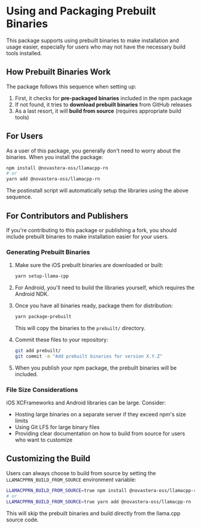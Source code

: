 # Using and Packaging Prebuilt Binaries

This package supports using prebuilt binaries to make installation and usage easier, especially for users who may not have the necessary build tools installed.

## How Prebuilt Binaries Work

The package follows this sequence when setting up:

1. First, it checks for **pre-packaged binaries** included in the npm package
2. If not found, it tries to **download prebuilt binaries** from GitHub releases
3. As a last resort, it will **build from source** (requires appropriate build tools)

## For Users

As a user of this package, you generally don't need to worry about the binaries. When you install the package:

```bash
npm install @novastera-oss/llamacpp-rn
# or
yarn add @novastera-oss/llamacpp-rn
```

The postinstall script will automatically setup the libraries using the above sequence.

## For Contributors and Publishers

If you're contributing to this package or publishing a fork, you should include prebuilt binaries to make installation easier for your users.

### Generating Prebuilt Binaries

1. Make sure the iOS prebuilt binaries are downloaded or built:
   ```bash
   yarn setup-llama-cpp
   ```

2. For Android, you'll need to build the libraries yourself, which requires the Android NDK.

3. Once you have all binaries ready, package them for distribution:
   ```bash
   yarn package-prebuilt
   ```

   This will copy the binaries to the `prebuilt/` directory.

4. Commit these files to your repository:
   ```bash
   git add prebuilt/
   git commit -m "Add prebuilt binaries for version X.Y.Z"
   ```

5. When you publish your npm package, the prebuilt binaries will be included.

### File Size Considerations

iOS XCFrameworks and Android libraries can be large. Consider:

- Hosting large binaries on a separate server if they exceed npm's size limits
- Using Git LFS for large binary files
- Providing clear documentation on how to build from source for users who want to customize

## Customizing the Build

Users can always choose to build from source by setting the `LLAMACPPRN_BUILD_FROM_SOURCE` environment variable:

```bash
LLAMACPPRN_BUILD_FROM_SOURCE=true npm install @novastera-oss/llamacpp-rn
# or 
LLAMACPPRN_BUILD_FROM_SOURCE=true yarn add @novastera-oss/llamacpp-rn
```

This will skip the prebuilt binaries and build directly from the llama.cpp source code. 